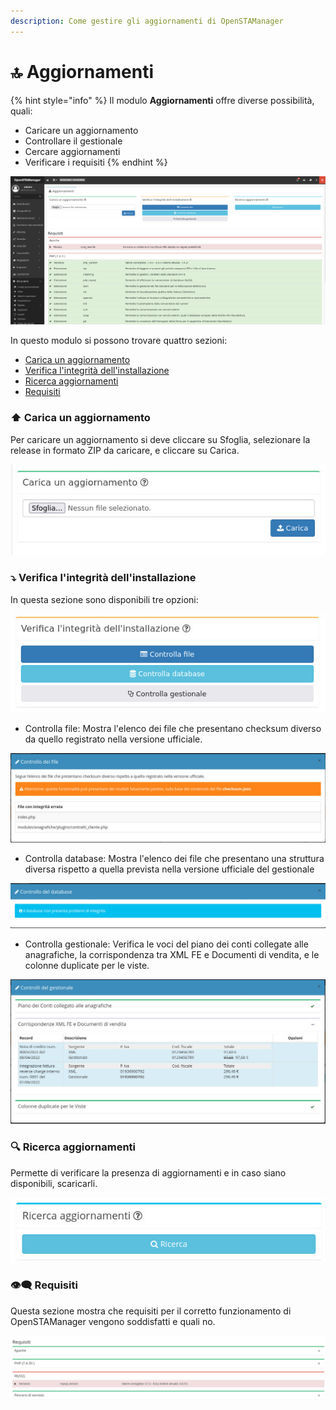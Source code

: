 ```yaml
---
description: Come gestire gli aggiornamenti di OpenSTAManager
---
```


# 🔝 Aggiornamenti

{% hint style="info" %}
Il modulo **Aggiornamenti** offre diverse possibilità, quali:

* Caricare un aggiornamento
* Controllare il gestionale
* Cercare aggiornamenti
* Verificare i requisiti
{% endhint %}

![](<../../../.gitbook/assets/image (631).png>)

In questo modulo si possono trovare quattro sezioni:

* [Carica un aggiornamento](aggiornamenti.md#carica-un-aggiornamento)
* [Verifica l'integrità dell'installazione](aggiornamenti.md#verifica-lintegrita-dellinstallazione)
* [Ricerca aggiornamenti](aggiornamenti.md#ricerca-aggiornamenti)
* [Requisiti](aggiornamenti.md#requisiti)

### ⬆️ Carica un aggiornamento

Per caricare un aggiornamento si deve cliccare su Sfoglia, selezionare la release in formato ZIP da caricare, e cliccare su Carica.

&#x20;                                                      <img src="../../../.gitbook/assets/image (461).png" alt="" data-size="original">

### ⤵️ Verifica l'integrità dell'installazione

In questa sezione sono disponibili tre opzioni:                                                     &#x20;

![](<../../../.gitbook/assets/image (295).png>)

* Controlla file: Mostra l'elenco dei file che presentano checksum diverso da quello registrato nella versione ufficiale.

![](<../../../.gitbook/assets/image (63).png>)

* Controlla database: Mostra l'elenco dei file che presentano una struttura diversa rispetto a quella prevista nella versione ufficiale del gestionale

![](<../../../.gitbook/assets/image (177).png>)

* Controlla gestionale: Verifica le voci del piano dei conti collegate alle anagrafiche, la corrispondenza tra XML FE e Documenti di vendita, e le colonne duplicate per le viste.

![](<../../../.gitbook/assets/image (162).png>)

### 🔍 Ricerca aggiornamenti

Permette di verificare la presenza di aggiornamenti e in caso siano disponibili, scaricarli.

![](<../../../.gitbook/assets/image (67).png>)



### 👁️‍🗨️ Requisiti

Questa sezione mostra che requisiti per il corretto funzionamento di OpenSTAManager vengono soddisfatti e quali no.

![](<../../../.gitbook/assets/image (487).png>)
